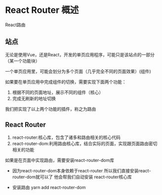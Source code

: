 # React Router 概述

React路由 

## 站点 

 无论是使用Vue，还是React，开发的单页应用程序，可能只是该站点的一部分（某一个功能块）

一个单页应用里，可能会划分为多个页面（几乎完全不同的页面效果）(组件)

如果要在单页应用中完成组件的切换，需要实现下面两个功能：

1. 根据不同的页面地址，展示不同的组件（核心）
2. 完成无刷新的地址切换

我们把实现了以上两个功能的插件，称之为路由

## React Router

1. react-router:核心库，包含了诸多和路由相关的核心代码
2. react-router-dom:利用路由核心库，结合实际的页面，实现跟页面路由密切相关的功能

如果是在页面中实现路由，需要安装react-router-dom库    
 *  因为react-router-dom本身依赖于react-router 所以我们直接安装react-router-dom就可以了 他会帮我们自动安装 react-router核心库

* 安装路由  yarn add react-router-dom